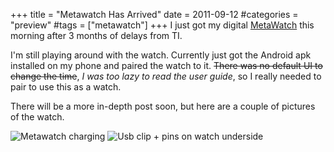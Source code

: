 +++
title = "Metawatch Has Arrived"
date = 2011-09-12
#categories = "preview"
#tags = ["metawatch"]
+++
I just got my digital [MetaWatch][metawatch] this morning after 3 months of delays from TI.

I'm still playing around with the watch. Currently just got the Android apk installed on my phone and paired the watch to it. ~~There was no default UI to change the time~~, *I was too lazy to read the user guide*, so I really needed to pair to use this as a watch.

There will be a more in-depth post soon, but here are a couple of pictures of the watch.

![Metawatch charging][mw-charge]
![Usb clip + pins on watch underside][mw-under]

[metawatch]: http://www.metawatch.org
[mw-charge]: https://lh6.googleusercontent.com/-eIw6oya1u_M/Tm5UY8kgqLI/AAAAAAAAAHU/7lb9llwH_mA/h301/11%2B-%2B1 "Metawatch charging"
[mw-under]: https://lh5.googleusercontent.com/-HU0RYcterXg/Tm5Us5KDW9I/AAAAAAAAAHg/I7OgGYcqrkE/h301/11%2B-%2B1 "Usb clip + pins on watch underside"
